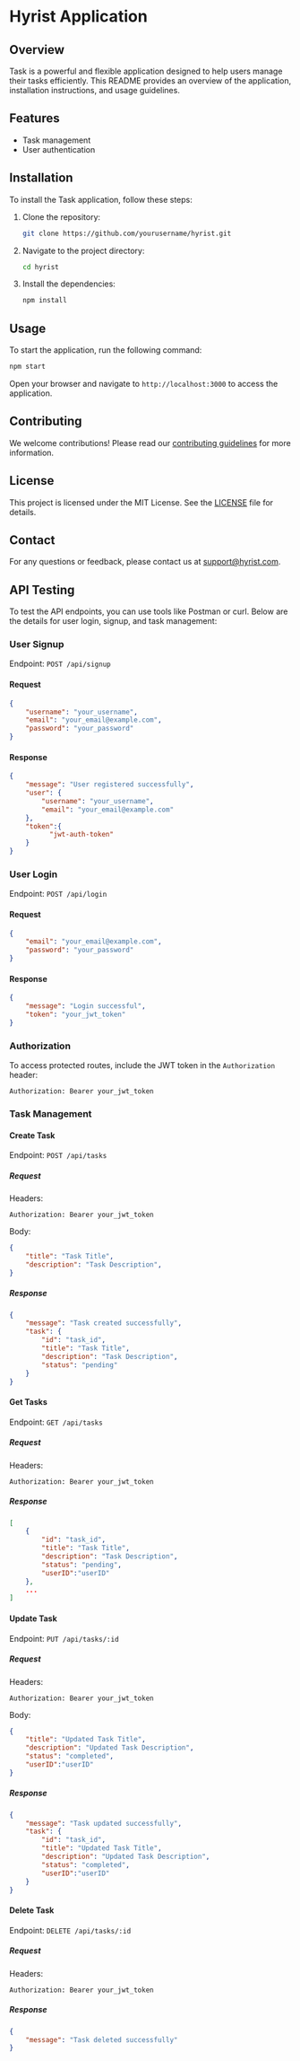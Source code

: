 # Hyrist Application

## Overview
Task is a powerful and flexible application designed to help users manage their tasks efficiently. This README provides an overview of the application, installation instructions, and usage guidelines.

## Features
- Task management
- User authentication


## Installation
To install the Task application, follow these steps:

1. Clone the repository:
    ```bash
    git clone https://github.com/yourusername/hyrist.git
    ```
2. Navigate to the project directory:
    ```bash
    cd hyrist
    ```
3. Install the dependencies:
    ```bash
    npm install
    ```

## Usage
To start the application, run the following command:
```bash
npm start
```
Open your browser and navigate to `http://localhost:3000` to access the application.

## Contributing
We welcome contributions! Please read our [contributing guidelines](CONTRIBUTING.md) for more information.

## License
This project is licensed under the MIT License. See the [LICENSE](LICENSE) file for details.

## Contact
For any questions or feedback, please contact us at support@hyrist.com.

## API Testing

To test the API endpoints, you can use tools like Postman or curl. Below are the details for user login, signup, and task management:

### User Signup
Endpoint: `POST /api/signup`

#### Request
```json
{
    "username": "your_username",
    "email": "your_email@example.com",
    "password": "your_password"
}
```

#### Response
```json
{
    "message": "User registered successfully",
    "user": {
        "username": "your_username",
        "email": "your_email@example.com"
    },
    "token":{
          "jwt-auth-token"
    }
}
```

### User Login
Endpoint: `POST /api/login`

#### Request
```json
{
    "email": "your_email@example.com",
    "password": "your_password"
}
```

#### Response
```json
{
    "message": "Login successful",
    "token": "your_jwt_token"
}
```

### Authorization
To access protected routes, include the JWT token in the `Authorization` header:

```http
Authorization: Bearer your_jwt_token
```

### Task Management

#### Create Task
Endpoint: `POST /api/tasks`

##### Request
Headers:
```http
Authorization: Bearer your_jwt_token
```
Body:
```json
{
    "title": "Task Title",
    "description": "Task Description",
}
```

##### Response
```json
{
    "message": "Task created successfully",
    "task": {
        "id": "task_id",
        "title": "Task Title",
        "description": "Task Description",
        "status": "pending"
    }
}
```

#### Get Tasks
Endpoint: `GET /api/tasks`

##### Request
Headers:
```http
Authorization: Bearer your_jwt_token
```

##### Response
```json
[
    {
        "id": "task_id",
        "title": "Task Title",
        "description": "Task Description",
        "status": "pending",
        "userID":"userID"
    },
    ...
]
```

#### Update Task
Endpoint: `PUT /api/tasks/:id`

##### Request
Headers:
```http
Authorization: Bearer your_jwt_token
```
Body:
```json
{
    "title": "Updated Task Title",
    "description": "Updated Task Description",
    "status": "completed",
    "userID":"userID"
}
```

##### Response
```json
{
    "message": "Task updated successfully",
    "task": {
        "id": "task_id",
        "title": "Updated Task Title",
        "description": "Updated Task Description",
        "status": "completed",
        "userID":"userID"
    }
}
```

#### Delete Task
Endpoint: `DELETE /api/tasks/:id`

##### Request
Headers:
```http
Authorization: Bearer your_jwt_token
```

##### Response
```json
{
    "message": "Task deleted successfully"
}
```